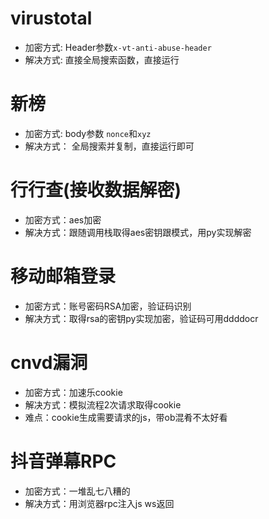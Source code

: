 # virustotal

- 加密方式: Header参数`x-vt-anti-abuse-header`
- 解决方式: 直接全局搜索函数，直接运行



# 新榜

- 加密方式: body参数 `nonce`和`xyz`
- 解决方式： 全局搜索并复制，直接运行即可

# 行行查(接收数据解密)

- 加密方式：aes加密
- 解决方式：跟随调用栈取得aes密钥跟模式，用py实现解密


# 移动邮箱登录
- 加密方式：账号密码RSA加密，验证码识别
- 解决方式：取得rsa的密钥py实现加密，验证码可用ddddocr

# cnvd漏洞
- 加密方式：加速乐cookie
- 解决方式：模拟流程2次请求取得cookie
- 难点：cookie生成需要请求的js，带ob混肴不太好看

# 抖音弹幕RPC
- 加密方式：一堆乱七八糟的
- 解决方式：用浏览器rpc注入js ws返回

